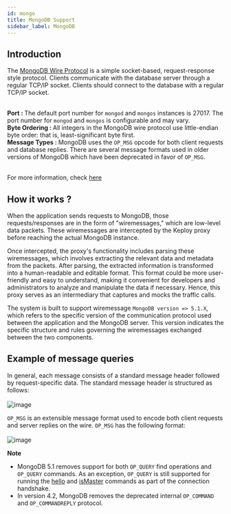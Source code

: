 ```yaml
---
id: mongo
title: MongoDB Support
sidebar_label: MongoDB
---
```


## Introduction

The [MongoDB Wire Protocol](https://www.mongodb.com/docs/manual/reference/mongodb-wire-protocol/) is a simple socket-based, request-response style protocol. Clients communicate with the database server through a regular TCP/IP socket. Clients should connect to the database with a regular TCP/IP socket. <br> <br>

<b>Port : </b>The default port number for `mongod` and `mongos` instances is 27017. The port number for `mongod` and `mongos` is configurable and may vary. <br>
<b>Byte Ordering : </b>All integers in the MongoDB wire protocol use little-endian byte order: that is, least-significant byte first. <br>
<b>Message Types : </b>MongoDB uses the `OP_MSG` opcode for both client requests and database replies. There are several message formats used in older versions of MongoDB which have been deprecated in favor of `OP_MSG`. <br> <br>

For more information, check [here](https://www.mongodb.com/docs/manual/reference/mongodb-wire-protocol/#standard-message-header)

## How it works ?

When the application sends requests to MongoDB, those requests/responses are in the form of "wiremessages," which are low-level data packets. These wiremessages are intercepted by the Keploy proxy before reaching the actual MongoDB instance.

Once intercepted, the proxy's functionality includes parsing these wiremessages, which involves extracting the relevant data and metadata from the packets. After parsing, the extracted information is transformed into a human-readable and editable format. This format could be more user-friendly and easy to understand, making it convenient for developers and administrators to analyze and manipulate the data if necessary. Hence, this proxy serves as an intermediary that captures and mocks the traffic calls.

The system is built to support wiremessage `MongoDB version => 5.1.X`, which refers to the specific version of the communication protocol used between the application and the MongoDB server. This version indicates the specific structure and rules governing the wiremessages exchanged between the two components.

## Example of message queries

In general, each message consists of a standard message header followed by request-specific data. The standard message header is structured as follows: <br> <br>
![image](https://github.com/Swpn0neel/docs/assets/121167506/0f8b0a26-799e-498a-877d-02645b76fc6b)

`OP_MSG` is an extensible message format used to encode both client requests and server replies on the wire.
`OP_MSG` has the following format: <br> <br>
![image](https://github.com/Swpn0neel/docs/assets/121167506/247c9be9-19de-4e7f-abef-0ed4513b8925)


**Note**

- MongoDB 5.1 removes support for both `OP_QUERY` find operations and `OP_QUERY` commands. As an exception, `OP_QUERY` is still supported for running the [hello](https://www.mongodb.com/docs/manual/reference/command/hello/#mongodb-dbcommand-dbcmd.hello) and [isMaster](https://www.mongodb.com/docs/v4.4/reference/command/isMaster/#mongodb-dbcommand-dbcmd.isMaster) commands as part of the connection handshake.
- In version 4.2, MongoDB removes the deprecated internal `OP_COMMAND` and `OP_COMMANDREPLY` protocol.
